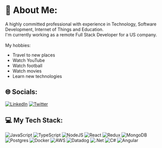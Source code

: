 # 💫 About Me:
A highly committed professional with experience in Technology, Software Development, Internet of Things and Education.<br>
I'm currently working as a remote Full Stack Developer for a US company.<br><br>My hobbies:<br>
<ul>
  <li>Travel to new places</li>
  <li>Watch YouTube</li>
  <li>Watch football</li>
  <li>Watch movies</li>
  <li>Learn new technologies</li>
</ul>


## 🌐 Socials:
[![LinkedIn](https://img.shields.io/badge/LinkedIn-%230077B5.svg?logo=linkedin&logoColor=white)](https://linkedin.com/in/allanvillatoro) [![Twitter](https://img.shields.io/badge/Twitter-%231DA1F2.svg?logo=Twitter&logoColor=white)](https://twitter.com/allanvillatoro) 

## 💻 My Tech Stack:
![JavaScript](https://img.shields.io/badge/javascript-%23323330.svg?style=plastic&logo=javascript&logoColor=%23F7DF1E) ![TypeScript](https://img.shields.io/badge/typescript-%23007ACC.svg?style=plastic&logo=typescript&logoColor=white) ![NodeJS](https://img.shields.io/badge/node.js-6DA55F?style=plastic&logo=node.js&logoColor=white) ![React](https://img.shields.io/badge/react-%2320232a.svg?style=plastic&logo=react&logoColor=%2361DAFB) ![Redux](https://img.shields.io/badge/redux-%23593d88.svg?style=plastic&logo=redux&logoColor=white) ![MongoDB](https://img.shields.io/badge/MongoDB-%234ea94b.svg?style=plastic&logo=mongodb&logoColor=white) ![Postgres](https://img.shields.io/badge/postgres-%23316192.svg?style=plastic&logo=postgresql&logoColor=white) ![Docker](https://img.shields.io/badge/docker-%230db7ed.svg?style=plastic&logo=docker&logoColor=white) ![AWS](https://img.shields.io/badge/AWS-%23FF9900.svg?style=plastic&logo=amazon-aws&logoColor=white) ![Datadog](https://img.shields.io/badge/datadog-%23632CA6.svg?style=plastic&logo=datadog&logoColor=white) ![.Net](https://img.shields.io/badge/.NET-5C2D91?style=plastic&logo=.net&logoColor=white) ![C#](https://img.shields.io/badge/c%23-%23239120.svg?style=plastic&logo=c-sharp&logoColor=white) ![Angular](https://img.shields.io/badge/angular-%23DD0031.svg?style=plastic&logo=angular&logoColor=white)

<!-- Proudly created with GPRM ( https://gprm.itsvg.in ) -->
